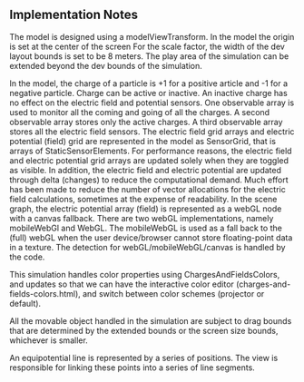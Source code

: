 ## Implementation Notes

The model is designed using a modelViewTransform. In the model the origin is set at the center of the screen
For the scale factor, the width of the dev layout bounds is set to be 8 meters. The play area of
the simulation can be extended beyond the dev bounds of the simulation. 

In the model, the charge of a particle is +1 for a positive article and -1 for a negative particle. 
Charge can be active or inactive. An inactive charge has no effect on the electric field and potential sensors.
One observable array is used to monitor all the coming and going of all the charges. A second observable
array stores only the active charges. A third observable array stores all the electric field sensors. The electric 
field grid arrays and electric potential (field) grid are represented in the model as SensorGrid, that is
arrays of StaticSensorElements. For performance reasons, the electric field and electric potential grid arrays are 
updated solely when they are toggled as visible. In addition, the electric field and electric potential are updated
through delta (changes) to reduce the computational demand. Much effort has been made to reduce the number of
vector allocations for the electric field calculations, sometimes at the expense of readability. In the scene 
graph, the electric potential array (field) is represented as a webGL node with a canvas fallback. There are two webGL 
implementations, namely mobileWebGl and WebGL. The mobileWebGL is used as a fall back to the (full) webGL when the 
user device/browser cannot store floating-point data in a texture. The detection for webGL/mobileWebGL/canvas
is handled by the code.  

This simulation handles color properties using ChargesAndFieldsColors, and updates so that we can have the interactive 
color editor (charges-and-fields-colors.html), and switch between color schemes (projector or default).
  
All the movable object handled in the simulation are subject to drag bounds that are determined by the
 extended bounds or the screen size bounds, whichever is smaller.

An equipotential line is represented by a series of positions. The view is responsible
for linking these points into a series of line segments. 